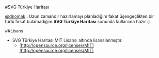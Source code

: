 #SVG Türkiye Haritası

[@dnomak](https://github.com/dnomak) : Uzun zamandır hazırlamayı planladığım fakat üşengeçlikten bir türlü fırsat bulamadığım **SVG Türkiye Haritası** sonunda kullanıma hazır :)

##Lisans
- SVG Türkiye Haritası MIT Lisansı altında lisanslanmıştır.
  - [http://opensource.org/licenses/MIT](http://opensource.org/licenses/MIT)
